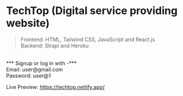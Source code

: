 # TechTop (Digital service providing website)

>Frontend: HTML, Tailwind CSS, JavaScript and React.js    
>Backend: Strapi and Heroku
<br/>
*** Signup or log in with -***<br/>
Email: user@gmail.com<br/>
Password: user@1

Live Preview: https://techtop.netlify.app/

